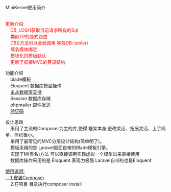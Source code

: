 MiniKernel使用简介</h1>

<p style="color:red;"><br>更新介绍:<br>
&nbsp;&nbsp;&nbsp;&nbsp;DB_LOG()获取当前请求所有的Sql<br>
&nbsp;&nbsp;&nbsp;&nbsp;类似TP的隐式路由<br>
&nbsp;&nbsp;&nbsp;&nbsp;DB()方法可以全局调用 等效DB::table()<br>
&nbsp;&nbsp;&nbsp;&nbsp;域名模块绑定<br>
&nbsp;&nbsp;&nbsp;&nbsp;模块化的模板默认<br>
&nbsp;&nbsp;&nbsp;&nbsp;更新了框架MVC的目录结构<br></p>


<p>功能介绍<br>
&nbsp;&nbsp;&nbsp;&nbsp;blade模板<br>
&nbsp;&nbsp;&nbsp;&nbsp;Eloquent 数据库模型操作<br>
&nbsp;&nbsp;&nbsp;&nbsp;<a href="https://github.com/itxiao6/MinKernel/wiki/%E4%B8%BB%E4%BB%8E%E6%95%B0%E6%8D%AE%E5%BA%93%E6%94%AF%E6%8C%81">主从数据库支持</a><br>
&nbsp;&nbsp;&nbsp;&nbsp;Session 数据库存储<br>
&nbsp;&nbsp;&nbsp;&nbsp;phpmailer 邮件发送<br>
&nbsp;&nbsp;&nbsp;&nbsp;<a href="https://github.com/itxiao6/MinKernel/wiki/%E9%AA%8C%E8%AF%81%E7%A0%81">验证码</a><br></p>

<p>设计思路<br>
&nbsp;&nbsp;&nbsp;&nbsp;采用了主流的Composer为主的库,使得 框架本身,更改灵活、拓展灵活、上手简单、体积极小。<br>
&nbsp;&nbsp;&nbsp;&nbsp;采用了最常见的MVC分层设计结构(简单明了)。<br>
&nbsp;&nbsp;&nbsp;&nbsp;模板采用的是 Laravel里面自带的Blade模板引擎。<br>
&nbsp;&nbsp;&nbsp;&nbsp;实现了M(表名)方法 可以直接调用实现虚拟一个模型出来直接使用<br>
&nbsp;&nbsp;&nbsp;&nbsp;数据库操作采用的是 Eloquent 表现力极强 Laravel自带的也是Eloquent<br></p>

<a href="https://github.com/itxiao6/MinKernel/wiki/%E5%AE%89%E8%A3%85%E9%85%8D%E7%BD%AE"><p>使用说明:<br>
&nbsp;&nbsp;&nbsp;&nbsp;1.安装Composer</a><br>
&nbsp;&nbsp;&nbsp;&nbsp;2.在项目 目录执行composer install<br></p></a>
